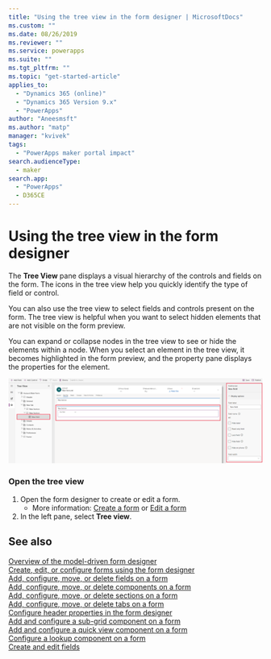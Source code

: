 ```yaml
---
title: "Using the tree view in the form designer | MicrosoftDocs"
ms.custom: ""
ms.date: 08/26/2019
ms.reviewer: ""
ms.service: powerapps
ms.suite: ""
ms.tgt_pltfrm: ""
ms.topic: "get-started-article"
applies_to: 
  - "Dynamics 365 (online)"
  - "Dynamics 365 Version 9.x"
  - "PowerApps"
author: "Aneesmsft"
ms.author: "matp"
manager: "kvivek"
tags: 
  - "PowerApps maker portal impact"
search.audienceType: 
  - maker
search.app: 
  - "PowerApps"
  - D365CE
---
```


# Using the tree view in the form designer
The **Tree View** pane displays a visual hierarchy of the controls and fields on the form. The icons in the tree view help you quickly identify the type of field or control. 

You can also use the tree view to select fields and controls present on the form. The tree view is helpful when you want to select hidden elements that are not visible on the form preview. 

You can expand or collapse nodes in the tree view to see or hide the elements within a node. When you select an element in the tree view, it becomes highlighted in the form preview, and the property pane displays the properties for the element. 

   ![Tree view](media/tree-view.png)

### Open the tree view 
1. Open the form designer to create or edit a form. 
    - More information: [Create a form](create-and-edit-forms.md#create-a-form) or [Edit a form](create-and-edit-forms.md#edit-a-form)
2. In the left pane, select **Tree view**.

## See also
[Overview of the model-driven form designer](form-designer-overview.md)  
[Create, edit, or configure forms using the form designer](create-and-edit-forms.md)  
[Add, configure, move, or delete fields on a form](add-move-or-delete-fields-on-form.md)  
[Add, configure, move, or delete components on a form](add-move-configure-or-delete-components-on-form.md)  
[Add, configure, move, or delete sections on a form](add-move-or-delete-sections-on-form.md)  
[Add, configure, move, or delete tabs on a form](add-move-or-delete-tabs-on-form.md)  
[Configure header properties in the form designer](form-designer-header-properties.md)  
[Add and configure a sub-grid component on a form](form-designer-add-configure-subgrid.md)  
[Add and configure a quick view component on a form](form-designer-add-configure-quickview.md)  
[Configure a lookup component on a form](form-designer-add-configure-lookup.md)  
[Create and edit fields](../common-data-service/create-edit-field-portal.md)  
